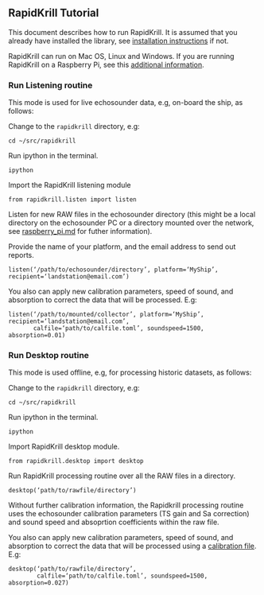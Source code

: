 ## RapidKrill Tutorial

This document describes how to run RapidKrill. It is assumed that you already have installed the library, see [installation instructions](installation.md) if not.

RapidKrill can run on Mac OS, Linux and Windows. If you are running RapidKrill on a Raspberry Pi, see this [additional information](raspberry_pi.md). 

### Run Listening routine
This mode is used for live echosounder data, e.g, on-board the ship, as follows:

Change to the `rapidkrill` directory, e.g: 
```
cd ~/src/rapidkrill
```

Run ipython in the terminal.
```
ipython
```

Import the RapidKrill listening module
```
from rapidkrill.listen import listen
```

Listen for new RAW files in the echosounder directory (this might be a local directory on the echosounder PC or a directory mounted over the network, see [raspberry_pi.md](raspberry_pi.md) for futher information).

Provide the name of your platform, and the email address to send out reports.
```
listen(‘/path/to/echosounder/directory’, platform=‘MyShip’, recipient=‘landstation@email.com’)
```

You also can apply new calibration parameters, speed of sound, and absorption to correct the data that will be processed. E.g:
```
listen(‘/path/to/mounted/collector’, platform=‘MyShip’, recipient=‘landstation@email.com’,
       calfile=‘path/to/calfile.toml’, soundspeed=1500, absorption=0.01)
```

### Run Desktop routine
This mode is used offline, e.g, for processing historic datasets, as follows:

Change to the `rapidkrill` directory, e.g: 
```
cd ~/src/rapidkrill
```

Run ipython in the terminal.
```
ipython
```

Import RapidKrill desktop module.
```
from rapidkrill.desktop import desktop
```

Run RapidKrill processing routine over all the RAW files in a directory.
```
desktop(‘path/to/rawfile/directory’)
```
Without further calibration information, the Rapidkrill processing routine uses the echosounder calibration parameters (TS gain and Sa correction) and sound speed and absoprtion coefficients within the raw file.

You also can apply new calibration parameters, speed of sound, and absorption to correct the data that will be processed using a [calibration file](https://github.com/bas-acoustics/krill-ball/blob/master/ZDLP-D20091210-cal.toml). E.g:
```
desktop(‘path/to/rawfile/directory’,
        calfile=‘path/to/calfile.toml’, soundspeed=1500, absorption=0.027)
```
